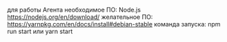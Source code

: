 для работы Агента
необходимое ПО:
Node.js https://nodejs.org/en/download/
желательное ПО:
https://yarnpkg.com/en/docs/install#debian-stable
команда запуска:
npm run start или yarn start